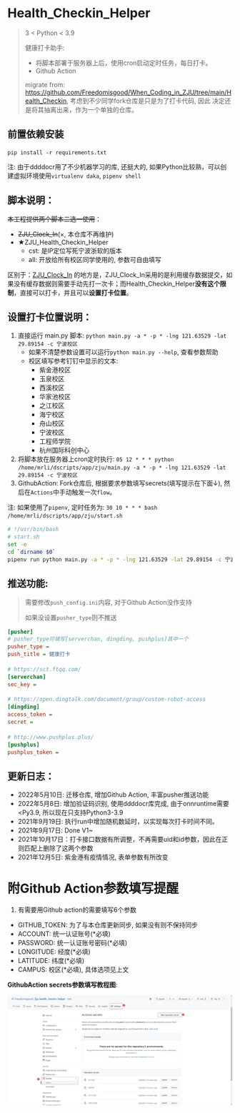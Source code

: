 # Health_Checkin_Helper
> 3 < Python < 3.9
> 
> 健康打卡助手: 
> - 将脚本部署于服务器上后，使用cron启动定时任务，每日打卡。
> - Github Action
> 
> migrate from: https://github.com/Freedomisgood/When_Coding_in_ZJU/tree/main/Health_Checkin, 考虑到不少同学fork仓库是只是为了打卡代码, 因此
> 决定还是将其抽离出来，作为一个单独的仓库。

## 前置依赖安装

`pip install -r requirements.txt`

注: 由于ddddocr用了不少机器学习的库, 还挺大的, 如果Python比较熟，可以创建虚拟环境使用`virtualenv daka`, `pipenv shell`
## 脚本说明：

~~本工程提供两个脚本二选一使用~~：

- ~~ZJU_Clock_In~~(×, 本仓库不再维护)
- ★ZJU_Health_Checkin_Helper
  - cst: 是IP定位写死宁波浙软的版本
  - all: 开放给所有校区同学使用的, 参数可自由填写

区别于：[ZJU_Clock_In](https://github.com/lgaheilongzi/ZJU-Clock-In) 的地方是，ZJU_Clock_In采用的是利用缓存数据提交，如果没有缓存数据则需要手动先打一次卡；而Health_Checkin_Helper**没有这个限制**，直接可以打卡，并且可以**设置打卡位置**。

## 设置打卡位置说明：

1. 直接运行 main.py 脚本: `python main.py -a * -p * -lng 121.63529 -lat 29.89154 -c 宁波校区`
   - 如果不清楚参数设置可以运行`python main.py --help`, 查看参数帮助
   - 校区填写参考钉钉中显示的文本:
     - 紫金港校区
     - 玉泉校区
     - 西溪校区
     - 华家池校区
     - 之江校区
     - 海宁校区
     - 舟山校区
     - 宁波校区
     - 工程师学院
     - 杭州国际科创中心
2. 将脚本放在服务器上cron定时执行: `05 12 * * * python /home/mrli/dscripts/app/zju/main.py -a * -p * -lng 121.63529 -lat 29.89154 -c 宁波校区`
3. GithubAction: Fork仓库后, 根据要求参数填写secrets(填写提示在下面↓), 然后在`Actions`中手动触发一次`flow`。

注: 如果使用了`pipenv`, 定时任务为: `30 10 * * * bash /home/mrli/dscripts/app/zju/start.sh` 
```bash
# !/usr/bin/bash
# start.sh
set -e
cd `dirname $0`
pipenv run python main.py -a * -p * -lng 121.63529 -lat 29.89154 -c 宁波校区
```

## 推送功能:
> 需要修改`push_config.ini`内容, 对于Github Action没作支持
>
> 如果没设置`pusher_type`则不推送

```ini
[pusher]
# pusher_type可填写[serverchan, dingding, pushplus]其中一个
pusher_type =
push_title = 健康打卡

# https://sct.ftqq.com/
[serverchan]
sec_key =

# https://open.dingtalk.com/document/group/custom-robot-access
[dingding]
access_token =
secret =

# http://www.pushplus.plus/
[pushplus]
pushplus_token = 
```


## 更新日志：
- 2022年5月10日: 迁移仓库, 增加Github Action, 丰富pusher推送功能
- 2022年5月8日: 增加验证码识别, 使用ddddocr库完成, 由于onnruntime需要<Py3.9, 所以现在只支持Python3-3.9
- 2021年9月19日: 执行run中增加随机数延时，以实现每次打卡时间不同。
- 2021年9月17日: Done V1~
- 2021年10月17日：打卡接口数据有所调整，不再需要uid和id参数，因此在正则匹配上删除了这两个参数
- 2021年12月5日: 紫金港有疫情情况, 表单参数有所改变

# 附Github Action参数填写提醒
1. 有需要用Github action的需要填写6个参数
- GITHUB_TOKEN: 为了与本仓库更新同步, 如果没有则不保持同步
- ACCOUNT: 统一认证账号(*必填)
- PASSWORD: 统一认证账号密码(*必填)
- LONGITUDE: 经度(*必填)
- LATITUDE: 纬度(*必填)
- CAMPUS: 校区(*必填), 具体选项见上文

**GithubAction secrets参数填写教程图**:

![action_secret](./assets/action_secret.jpg)

